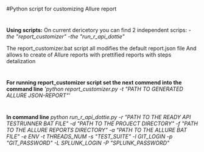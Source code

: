 #Python script for customizing Allure report
#
**Using scripts:**
On current dericetory you can find 2 independent scrips: 
-*the "report_customizer"*
-*the "run_r_api_dottie"*

The report_customizer.bat script all modifies the default report.json file And allows to create of Allure reports with prettified reports with steps detalization
#
**For running report_customizer script set the next commend into the  command line** *'python report_customizer.py -t "PATH TO GENERATED ALLURE JSON-REPORT"'*
#


#
**In command line** *python run_r_api_dottie.py -r "PATH TO THE READY API TESTRUNNER BAT FILE" -d "PATH TO THE PROJECT DIRECTORY" -f "PATH TO THE ALLURE REPORTS DIRECTORY" -a "PATH TO THE ALLURE BAT FILE" -e ENV -t THREADS_NUM -s "TEST_SUITE" -l GIT_LOGIN -p "GIT_PASSWORD" -L SPLUNK_LOGIN -P "SPLUNK_PASSWORD"*
#
